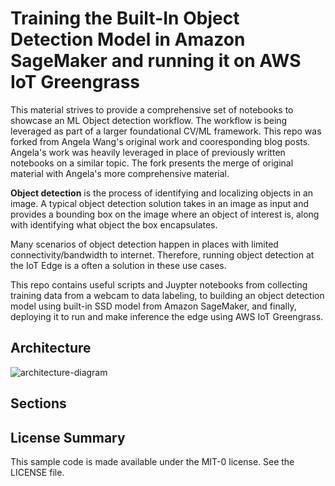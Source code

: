 # Training the Built-In Object Detection Model in Amazon SageMaker and running it on AWS IoT Greengrass

This material strives to provide a comprehensive set of notebooks to showcase an ML Object detection workflow. The workflow is being leveraged as part of a larger foundational CV/ML framework. This repo was forked from Angela Wang's original work and cooresponding blog posts. Angela's work was heavily leveraged in place of previously written notebooks on a similar topic. The fork presents the merge of original material with Angela's more comprehensive material.

**Object detection** is the process of identifying and localizing objects in an image. A typical object detection solution takes in an image as input and provides a bounding box on the image where an object of interest is, along with identifying what object the box encapsulates.

Many scenarios of object detection happen in places with limited connectivity/bandwidth to internet. Therefore, running object detection at the IoT Edge is a often a solution in these use cases. 

This repo contains useful scripts and Juypter notebooks from collecting training data from a webcam to data labeling, to building an object detection model using built-in SSD model from Amazon SageMaker, and finally, deploying it to run and make inference the edge using AWS IoT Greengrass.
  
  
## Architecture 
![architecture-diagram](./imgs/architeture-diagram.png)

## Sections


## License Summary

This sample code is made available under the MIT-0 license. See the LICENSE file.
